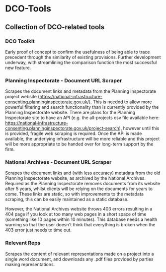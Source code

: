 # DCO-Tools
## Collection of DCO-related tools

### DCO Toolkit
Early proof of concept to confirm the usefulness of being able to trace precedent through the similarity of existing provisions.
Further development underway, with streamlining the comparison function the most successful new feature.

### Planning Inspectorate - Document URL Scraper
Scrapes the document links and metadata from the Planning Inspectorate project website (https://national-infrastructure-consenting.planninginspectorate.gov.uk/).
This is needed to allow more powerful filtering and search functionality than is currently provided by the Planning Inspectorate website.
There are plans for the Planning Inspectorate site to have an API (e.g. the all-projects csv file available here: https://national-infrastructure-consenting.planninginspectorate.gov.uk/project-search), however until this is provided, fragile web scraping is required.
Once the API is made available, the underlying infrastructure will be more reliable and this project will be more appropriate to be handed over for long-term support by the firm.


### National Archives - Document URL Scraper
Scrapes the document links and (with less accuracy) metadata from the old Planning Inspectorate website, as archived by the National Archives.
Required as the Planning Inspectorate removes documents from its website after 5 years, whilst clients will be relying on the documents for years to come.
These links are static, so with improvements to the metadata scraping, this can be easily maintained as a static database.

However, the National Archives website throws 403 errors resulting in a 404 page if you look at too many web pages in a short space of time (something like 10 pages within 10 minutes). This database needs a health warning so that the user doesn't think that everything is broken when the 403 error just needs to time out.

### Relevant Reps
Scrapes the content of relevant representations made on a project into a single word document, and downloads any .pdf files provided by parties making representations.